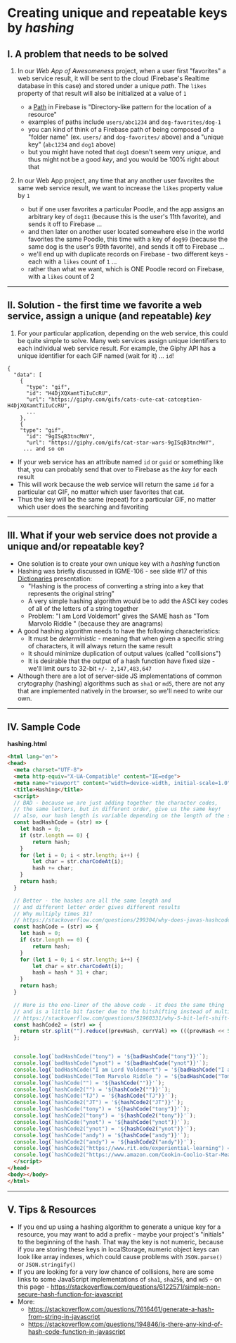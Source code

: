 # Creating unique and repeatable keys by *hashing*


## I. A problem that needs to be solved

1) In our *Web App of Awesomeness* project, when a user first "favorites" a web service result, it will be sent to the cloud (Firebase's Realtime database in this case) and stored under a unique *path*. The `likes` property of that result will also be initialized at a value of `1`
    - a [Path](https://firebase.google.com/docs/reference/rules/rules.Path) in Firebase is "Directory-like pattern for the location of a resource" 
    - examples of paths include `users/abc1234` and `dog-favorites/dog-1` 
    - you can kind of think of a Firebase path of being composed of a "folder name" (ex. `users/` and `dog-favorites/` above) and a "unique key" (`abc1234` and `dog1` above)
    - but you might have noted that `dog1` doesn't seem very *unique*, and thus might not be a good *key*, and you would be 100% right about that

2) In our Web App project, any time that any another user favorites the same web service result, we want to increase the `likes` property value by `1`
    - but if one user favorites a particular Poodle, and the app assigns an arbitrary key of `dog11` (because this is the user's 11th favorite), and sends it off to Firebase ...
    - and then later on another user located somewhere else in the world favorites the same Poodle, this time with a key of `dog99` (because the same dog is the user's 99th favorite), and sends it off to Firebase ...
    - we'll end up with duplicate records on Firebase - two different keys - each with a `likes` count of `1` ...
    - rather than what we want, which is ONE Poodle record on Firebase, with a `likes` count of 2

<hr>


## II. Solution - the first time we favorite a web service, assign a unique (and repeatable) *key*

1) For your particular application, depending on the web service, this could be quite simple to solve. Many web services assign unique identifiers to each individual web service result. For example, the Giphy API has a unique identifier for each GIF named (wait for it) ... `id`!

```
{
  "data": [
    {
      "type": "gif",
      "id": "H4DjXQXamtTiIuCcRU",
      "url": "https://giphy.com/gifs/cats-cute-cat-catception-H4DjXQXamtTiIuCcRU",
      ...
    },
    {
    "type": "gif",
      "id": "9gISqB3tncMmY",
      "url": "https://giphy.com/gifs/cat-star-wars-9gISqB3tncMmY",
     ... and so on
```

- If your web service has an attribute named `id` or `guid` or something like that, you can probably send that over to Firebase as the *key* for each result
- This will work because the web service will return the same `id` for a particular cat GIF, no matter which user favorites that cat.
- Thus the key will be the same (repeat) for a particular GIF, no matter which user does the searching and favoriting

<hr>

## III. What if your web service does not provide a unique and/or repeatable key? 

- One solution is to create your own unique key with a *hashing* function
- Hashing was briefly discussed in IGME-106 - see slide #17 of this [Dictionaries](https://github.com/tonethar/IGME-330-Master/blob/master/presentations/Dictionaries.pdf) presentation:
  - "Hashing is the process of converting a string into a key that represents the original string"
  - A very simple hashing algorithm would be to add the ASCI key codes of all of the letters of a string together
  - Problem: "I am Lord Voldemort" gives the SAME hash as "Tom Marvolo Riddle " (because they are anagrams)
 - A good hashing algorithm needs to have the following characteristics:
   - It must be *deterministic* - meaning that when given a specific string of characters, it will always return the same result
   - It should minimize duplication of output values (called "collisions")
   - It is desirable that the output of a hash function have fixed size - we'll limit ours to 32-bit `+/- 2,147,483,647`
 - Although there are a lot of server-side JS implementations of common crytography (hashing) algorithms such as `sha1` or `md5`, there are not any that are implemented natively in the browser, so we'll need to write our own.

<hr>

## IV. Sample Code

**hashing.html**

```html
<html lang="en">
<head>
  <meta charset="UTF-8">
  <meta http-equiv="X-UA-Compatible" content="IE=edge">
  <meta name="viewport" content="width=device-width, initial-scale=1.0">
  <title>Hashing</title>
  <script>
  // BAD - because we are just adding together the character codes,
  // the same letters, but in different order, give us the same key!
  // also, our hash length is variable depending on the length of the string
  const badHashCode = (str) => {
    let hash = 0;
    if (str.length == 0) {
        return hash;
    }
    for (let i = 0; i < str.length; i++) {
        let char = str.charCodeAt(i);
        hash += char;
    }
    return hash;
  }

  // Better - the hashes are all the same length and
  // and different letter order gives different results
  // Why multiply times 31?
  // https://stackoverflow.com/questions/299304/why-does-javas-hashcode-in-string-use-31-as-a-multiplier
  const hashCode = (str) => {
    let hash = 0;
    if (str.length == 0) {
        return hash;
    }
    for (let i = 0; i < str.length; i++) {
        let char = str.charCodeAt(i);
        hash = hash * 31 + char;
    }
    return hash;
  }

  // Here is the one-liner of the above code - it does the same thing
  // and is a little bit faster due to the bitshifting instead of multiplication
  // https://stackoverflow.com/questions/51960331/why-5-bit-left-shift-in-hashing-function
  const hashCode2 = (str) => {
    return str.split("").reduce((prevHash, currVal) => (((prevHash << 5) - prevHash) + currVal.charCodeAt(0)) | 0, 0);
  };


  console.log(`badHashCode("tony") = '${badHashCode("tony")}'`);
  console.log(`badHashCode("ynot") = '${badHashCode("ynot")}'`);
  console.log(`badHashCode("I am Lord Voldemort") = '${badHashCode("I am Lord Voldemort")}'`);
  console.log(`badHashCode("Tom Marvolo Riddle ") = '${badHashCode("Tom Marvolo Riddle ")}'`);
  console.log(`hashCode("") = '${hashCode("")}'`);
  console.log(`hashCode2("") = '${hashCode2("")}'`);
  console.log(`hashCode("TJ") = '${hashCode("TJ")}'`);
  console.log(`hashCode2("JT") = '${hashCode2("JT")}'`);
  console.log(`hashCode("tony") = '${hashCode("tony")}'`);
  console.log(`hashCode2("tony") = '${hashCode2("tony")}'`);
  console.log(`hashCode("ynot") = '${hashCode("ynot")}'`);
  console.log(`hashCode2("ynot") = '${hashCode2("ynot")}'`);
  console.log(`hashCode("andy") = '${hashCode("andy")}'`);
  console.log(`hashCode2("andy") = '${hashCode2("andy")}'`);
  console.log(`hashCode2("https://www.rit.edu/experiential-learning") = '${hashCode2("https://www.rit.edu/experiential-learning")}'`);
  console.log(`hashCode2("https://www.amazon.com/Cookin-Coolio-Star-Meals-Price/dp/1439117616/") = '${hashCode2("https://www.amazon.com/Cookin-Coolio-Star-Meals-Price/dp/1439117616/")}'`);
  </script>
</head>
<body></body>
</html>
```

<hr>

## V. Tips & Resources

- If you end up using a hashing algorithm to generate a unique key for a resource, you may want to add a prefix - maybe your project's "initials" to the beginning of the hash. That way the key is not numeric, because if you are storing these keys in localStorage, numeric object keys can look like array indexes, which could cause problems with `JSON.parse()` or `JSON.stringify()`
- If you are looking for a very low chance of collisions, here are some links to some JavaScript implementations of `sha1`, `sha256`, and `md5` - on this page - https://stackoverflow.com/questions/6122571/simple-non-secure-hash-function-for-javascript
- More:
  - https://stackoverflow.com/questions/7616461/generate-a-hash-from-string-in-javascript
  - https://stackoverflow.com/questions/194846/is-there-any-kind-of-hash-code-function-in-javascript

